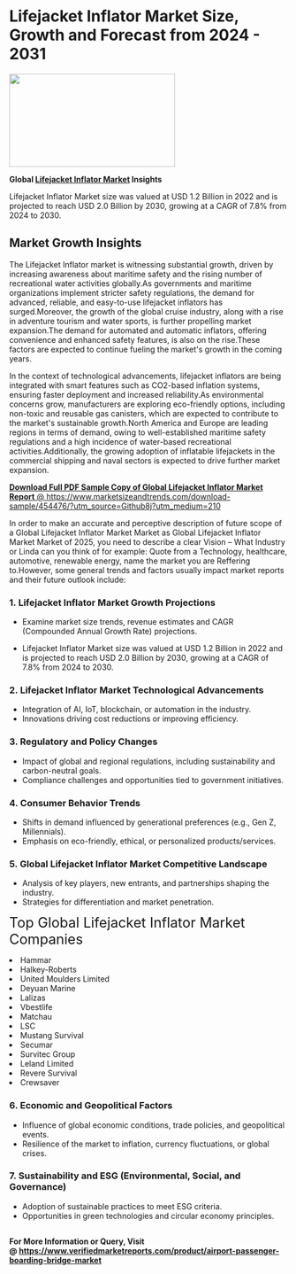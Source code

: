 <H1>Lifejacket Inflator Market Size, Growth and Forecast from 2024 - 2031</H1><img class="aligncenter size-medium wp-image-584254" src="https://thirdeyenews.in/wp-content/uploads/2024/09/Global-Market-Research-300x168.jpeg" alt="" width="300" height="168" /><p><strong>Global&nbsp;<a href="https://www.marketsizeandtrends.com/download-sample/454476/?utm_source=Github8j?utm_medium=210">Lifejacket Inflator Market</a> Insights</strong></p><p>Lifejacket Inflator Market size was valued at USD 1.2 Billion in 2022 and is projected to reach USD 2.0 Billion by 2030, growing at a CAGR of 7.8% from 2024 to 2030.</p><p><h2>Market Growth Insights</h2> <p>The Lifejacket Inflator market is witnessing substantial growth, driven by increasing awareness about maritime safety and the rising number of recreational water activities globally.As governments and maritime organizations implement stricter safety regulations, the demand for advanced, reliable, and easy-to-use lifejacket inflators has surged.Moreover, the growth of the global cruise industry, along with a rise in adventure tourism and water sports, is further propelling market expansion.The demand for automated and automatic inflators, offering convenience and enhanced safety features, is also on the rise.These factors are expected to continue fueling the market's growth in the coming years.</p> <p><a href="#"></a></p> <p>In the context of technological advancements, lifejacket inflators are being integrated with smart features such as CO2-based inflation systems, ensuring faster deployment and increased reliability.As environmental concerns grow, manufacturers are exploring eco-friendly options, including non-toxic and reusable gas canisters, which are expected to contribute to the market's sustainable growth.North America and Europe are leading regions in terms of demand, owing to well-established maritime safety regulations and a high incidence of water-based recreational activities.Additionally, the growing adoption of inflatable lifejackets in the commercial shipping and naval sectors is expected to drive further market expansion.</p> <p><a href="#"></p><p><span class=""><strong>Download Full PDF Sample Copy of Global Lifejacket Inflator Market Report</strong> @ <a href="https://www.marketsizeandtrends.com/download-sample/454476/?utm_source=Github8j?utm_medium=210" target="_blank">https://www.marketsizeandtrends.com/download-sample/454476/?utm_source=Github8j?utm_medium=210</a></span></p><p>In order to make an accurate and perceptive description of future scope of a Global&nbsp;Lifejacket Inflator Market Market as Global&nbsp;Lifejacket Inflator Market Market of 2025, you need to describe a clear Vision &ndash; What Industry or Linda can you think of for example: Quote from a Technology, healthcare, automotive, renewable energy, name the market you are Reffering to.However, some general trends and factors usually impact market reports and their future outlook include:</p><h3>1.&nbsp;<strong>Lifejacket Inflator Market Growth Projections</strong></h3><ul><li>Examine market size trends, revenue estimates and CAGR (Compounded Annual Growth Rate) projections.</li><li><p>Lifejacket Inflator Market size was valued at USD 1.2 Billion in 2022 and is projected to reach USD 2.0 Billion by 2030, growing at a CAGR of 7.8% from 2024 to 2030.</p></li></ul><h3>2.&nbsp;<strong>Lifejacket Inflator Market Technological Advancements</strong></h3><ul><li>Integration of AI, IoT, blockchain, or automation in the industry.</li><li>Innovations driving cost reductions or improving efficiency.</li></ul><h3>3.&nbsp;<strong>Regulatory and Policy Changes</strong></h3><ul><li>Impact of global and regional regulations, including sustainability and carbon-neutral goals.</li><li>Compliance challenges and opportunities tied to government initiatives.</li></ul><h3>4.&nbsp;<strong>Consumer Behavior Trends</strong></h3><ul><li>Shifts in demand influenced by generational preferences (e.g., Gen Z, Millennials).</li><li>Emphasis on eco-friendly, ethical, or personalized products/services.</li></ul><h3>5.&nbsp;<strong>Global Lifejacket Inflator Market Competitive Landscape</strong></h3><ul><li>Analysis of key players, new entrants, and partnerships shaping the industry.</li><li>Strategies for differentiation and market penetration.</li></ul><p data-pm-slice="1 1 []"><span style="color: inherit; font-family: inherit; font-size: 25px;">Top Global Lifejacket Inflator Market Companies</span></p><div class="" data-test-id=""><p><li>Hammar</li><li> Halkey-Roberts</li><li> United Moulders Limited</li><li> Deyuan Marine</li><li> Lalizas</li><li> Vbestlife</li><li> Matchau</li><li> LSC</li><li> Mustang Survival</li><li> Secumar</li><li> Survitec Group</li><li> Leland Limited</li><li> Revere Survival</li><li> Crewsaver</li></p></div><h3>6.&nbsp;<strong>Economic and Geopolitical Factors</strong></h3><ul><li>Influence of global economic conditions, trade policies, and geopolitical events.</li><li>Resilience of the market to inflation, currency fluctuations, or global crises.</li></ul><h3>7.&nbsp;<strong>Sustainability and ESG (Environmental, Social, and Governance)</strong></h3><ul><li>Adoption of sustainable practices to meet ESG criteria.</li><li>Opportunities in green technologies and circular economy principles.</li></ul><h2><strong style="font-size: 14px;">For More Information or Query, Visit @&nbsp;</strong><a style="background-color: #ffffff; font-size: 14px;" href="https://www.marketsizeandtrends.com/report/lifejacket-inflator-market/" target="_blank">https://www.verifiedmarketreports.com/product/airport-passenger-boarding-bridge-market</a></h2>